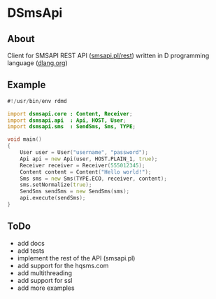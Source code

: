 # DSmsApi
## About
Client for SMSAPI REST API ([smsapi.pl/rest](http://smsapi.pl/rest)) written in D programming language ([dlang.org](http://dlang.org))
## Example
``` d
#!/usr/bin/env rdmd

import dsmsapi.core : Content, Receiver;
import dsmsapi.api  : Api, HOST, User;
import dsmsapi.sms  : SendSms, Sms, TYPE;

void main()
{
    User user = User("username", "password");
    Api api = new Api(user, HOST.PLAIN_1, true);
    Receiver receiver = Receiver(555012345);
    Content content = Content("Hello world!");
    Sms sms = new Sms(TYPE.ECO, receiver, content);
    sms.setNormalize(true);
    SendSms sendSms = new SendSms(sms);
    api.execute(sendSms);
}
```
## ToDo
 * add docs
 * add tests
 * implement the rest of the API (smsapi.pl)
 * add support for the hqsms.com
 * add multithreading
 * add support for ssl
 * add more examples
